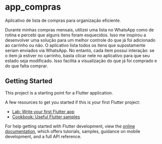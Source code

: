 # app_compras

Aplicativo de lista de compras para organização eficiente.

Durante minhas compras mensais, utilizei uma lista no WhatsApp como de rotina e percebi que alguns itens foram esquecidos. Isso me inspirou a desenvolver uma solução para um melhor controle do que já foi adicionado ao carrinho ou não.
O aplicativo lista todos os itens que supostamente seriam enviados via WhatsApp. No entanto, cada item possui interação: se o item já estiver no carrinho, basta clicar nele no aplicativo para que seu estado seja modificado. Isso facilita a visualização do que já foi comprado e do que falta comprar.

## Getting Started

This project is a starting point for a Flutter application.

A few resources to get you started if this is your first Flutter project:

- [Lab: Write your first Flutter app](https://docs.flutter.dev/get-started/codelab)
- [Cookbook: Useful Flutter samples](https://docs.flutter.dev/cookbook)

For help getting started with Flutter development, view the
[online documentation](https://docs.flutter.dev/), which offers tutorials,
samples, guidance on mobile development, and a full API reference.
